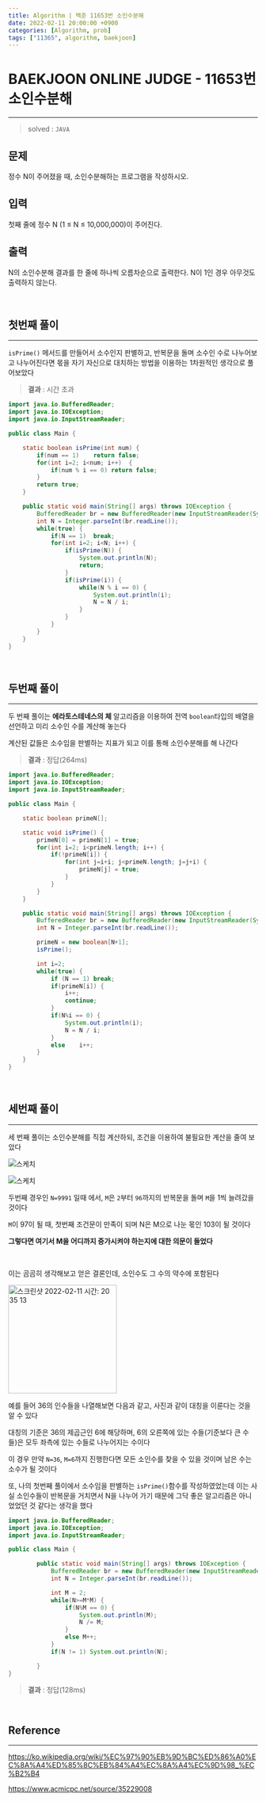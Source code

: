 ```yaml
---
title: Algorithm | 백준 11653번 소인수분해
date: 2022-02-11 20:00:00 +0900
categories: [Algorithm, prob]
tags: ["11365", algorithm, baekjoon]
---
```




# BAEKJOON ONLINE JUDGE - 11653번 소인수분해
---

> solved : `JAVA`

## 문제

정수 N이 주어졌을 때, 소인수분해하는 프로그램을 작성하시오.

## 입력

첫째 줄에 정수 N (1 ≤ N ≤ 10,000,000)이 주어진다.

## 출력

N의 소인수분해 결과를 한 줄에 하나씩 오름차순으로 출력한다. N이 1인 경우 아무것도 출력하지 않는다.

<br>

## 첫번째 풀이
---

`isPrime()` 메서드를 만들어서 소수인지 판별하고, 반복문을 돌며 소수인 수로 나누어보고 나누어진다면 몫을 자기 자신으로 대치하는 방법을 이용하는 1차원적인 생각으로 풀어보았다

> **결과** : 시간 초과

```java
import java.io.BufferedReader;
import java.io.IOException;
import java.io.InputStreamReader;

public class Main {

    static boolean isPrime(int num) {
        if(num == 1)    return false;
        for(int i=2; i<num; i++)  {
            if(num % i == 0) return false;
        }
        return true;
    }

    public static void main(String[] args) throws IOException {
        BufferedReader br = new BufferedReader(new InputStreamReader(System.in));
        int N = Integer.parseInt(br.readLine());
        while(true) {
            if(N == 1)  break;
            for(int i=2; i<N; i++) {
                if(isPrime(N)) {
                    System.out.println(N);
                    return;
                }
                if(isPrime(i)) {
                    while(N % i == 0) {
                        System.out.println(i);
                        N = N / i;
                    }
                }
            }
        }
    }
}
```

<br>

## 두번째 풀이
---

두 번째 풀이는 **에라토스테네스의 체** 알고리즘을 이용하여 전역 `boolean`타입의 배열을 선언하고 미리 소수인 수를 계산해 놓는다

계산된 값들은 소수임을 판별하는 지표가 되고 이를 통해 소인수분해를 해 나간다

> **결과** : 정답(264ms)

```java
import java.io.BufferedReader;
import java.io.IOException;
import java.io.InputStreamReader;

public class Main {

    static boolean primeN[];

    static void isPrime() {
        primeN[0] = primeN[1] = true;
        for(int i=2; i<primeN.length; i++) {
            if(!primeN[i]) {
                for(int j=i+i; j<primeN.length; j=j+i) {
                    primeN[j] = true;
                }
            }
        }
    }

    public static void main(String[] args) throws IOException {
        BufferedReader br = new BufferedReader(new InputStreamReader(System.in));
        int N = Integer.parseInt(br.readLine());

        primeN = new boolean[N+1];
        isPrime();

        int i=2;
        while(true) {
            if (N == 1) break;
            if(primeN[i]) {
                i++;
                continue;
            }
            if(N%i == 0) {
                System.out.println(i);
                N = N / i;
            }
            else    i++;
        }
    }
}
```

<br>

## 세번째 풀이
---

세 번째 풀이는 소인수분해를 직접 계산하되, 조건을 이용하여 불필요한 계산을 줄여 보았다

![스케치](https://user-images.githubusercontent.com/84072084/153582202-6aec37e6-3989-40cf-9b4c-6738132a894a.png)

![스케치](https://user-images.githubusercontent.com/84072084/153582159-69d12600-c14d-4a92-90ba-bf826645f341.png)

두번째 경우인 `N=9991` 일때 에서, `M`은 `2`부터 `96`까지의 반복문을 돌며 `M`을 1씩 늘려갔을 것이다

`M`이 97이 될 때, 첫번째 조건문이 만족이 되며 N은 M으로 나눈 몫인 103이 될 것이다

**그렇다면 여기서 M을 어디까지 증가시켜야 하는지에 대한 의문이 들었다**

<br>

이는 곰곰히 생각해보고 얻은 결론인데, 소인수도 그 수의 약수에 포함된다

<img width="219" alt="스크린샷 2022-02-11 시간: 20 35 13" src="https://user-images.githubusercontent.com/84072084/153584906-14eb2c99-4594-4518-9bfc-d571562f1325.png">

예를 들어 36의 인수들을 나열해보면 다음과 같고, 사진과 같이 대칭을 이룬다는 것을 알 수 있다

대칭의 기준은 36의 제곱근인 6에 해당하며, 6의 오른쪽에 있는 수들(기준보다 큰 수들)은 모두 좌측에 있는 수들로 나누어지는 수이다

이 경우 만약 `N=36`, `M=6`까지 진행한다면 모든 소인수를 찾을 수 있을 것이며 남은 수는 소수가 될 것이다

또, 나의 첫번째 풀이에서 소수임을 판별하는 `isPrime()`함수를 작성하였었는데 이는 사실 소인수들이 반복문을 거치면서 N을 나누어 가기 때문에 그닥 좋은 알고리즘은 아니었었던 것 같다는 생각을 했다

```java
import java.io.BufferedReader;
import java.io.IOException;
import java.io.InputStreamReader;

public class Main {

        public static void main(String[] args) throws IOException {
            BufferedReader br = new BufferedReader(new InputStreamReader(System.in));
            int N = Integer.parseInt(br.readLine());

            int M = 2;
            while(N>=M*M) {
                if(N%M == 0) {
                    System.out.println(M);
                    N /= M;
                }
                else M++;
            }
            if(N != 1) System.out.println(N);

        }
}
```

> **결과** : 정답(128ms)

<br>

## Reference
---
https://ko.wikipedia.org/wiki/%EC%97%90%EB%9D%BC%ED%86%A0%EC%8A%A4%ED%85%8C%EB%84%A4%EC%8A%A4%EC%9D%98_%EC%B2%B4

https://www.acmicpc.net/source/35229008
